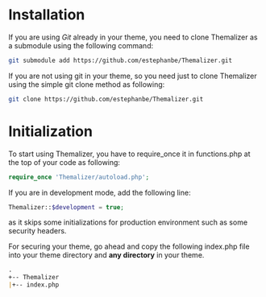 # Installation

If you are using *Git* already in your theme, you need to clone Themalizer as a submodule using the following command:

```bash
git submodule add https://github.com/estephanbe/Themalizer.git
```

If you are not using git in your theme, so you need just to clone Themalizer using the simple git clone method as following:

```bash
git clone https://github.com/estephanbe/Themalizer.git
```



# Initialization

To start using Themalizer, you have to require_once it in functions.php at the top of your code as following:

```php
require_once 'Themalizer/autoload.php';
```



If you are in development mode, add the following line: 

```php
Themalizer::$development = true;
```

as it skips some initializations for production environment such as some security headers.



For securing your theme, go ahead and copy the following index.php file into your theme directory and **any directory** in your theme.

```markdown
.
+-- Themalizer
|+-- index.php
```

